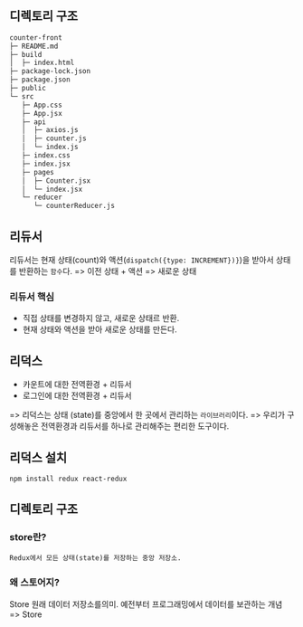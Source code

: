 ## 디렉토리 구조

```sh
counter-front
├─ README.md
├─ build
│  ├─ index.html
├─ package-lock.json
├─ package.json
├─ public
└─ src
   ├─ App.css
   ├─ App.jsx
   ├─ api
   │  ├─ axios.js
   │  ├─ counter.js
   │  └─ index.js
   ├─ index.css
   ├─ index.jsx
   ├─ pages
   │  ├─ Counter.jsx
   │  └─ index.jsx
   └─ reducer
      └─ counterReducer.js
```


## 리듀서

리듀서는 현재 상태(count)와 액션(`dispatch({type: INCREMENT})}`)을 받아서 상태를 반환하는 `함수`다. => 이전 상태 + 액션 => 새로운 상태


### 리듀서 핵심

- 직접 상태를 변경하지 않고, 새로운 상태르 반환.
- 현재 상태와 액션을 받아 새로운 상태를 만든다.

## 리덕스

- 카운트에 대한 전역환경 + 리듀서
- 로그인에 대한 전역환경 + 리듀서

=> 리덕스는 상태 (state)를 중앙에서 한 곳에서 관리하는 `라이브러리`이다.
=> 우리가 구성해놓은 전역환경과 리듀서를 하나로 관리해주는 편리한 도구이다.


## 리덕스 설치

```sh
npm install redux react-redux
```

## 디렉토리 구조




### store란?

`Redux에서 모든 상태(state)를 저장하는 중앙 저장소.`

### 왜 스토어지?

Store 원래 데이터 저장소를의미.
예전부터 프로그래밍에서 데이터를 보관하는 개념 => Store